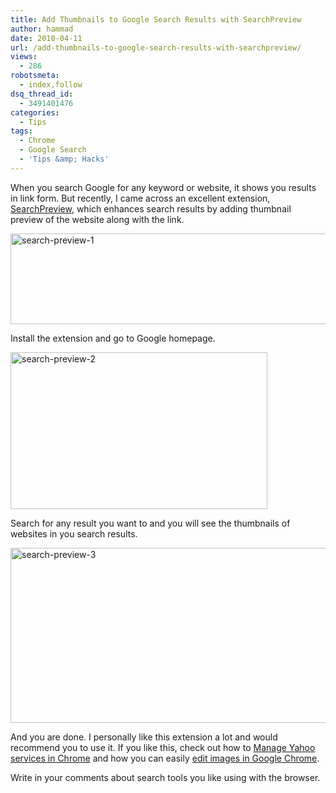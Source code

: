 ```yaml
---
title: Add Thumbnails to Google Search Results with SearchPreview
author: hammad
date: 2010-04-11
url: /add-thumbnails-to-google-search-results-with-searchpreview/
views:
  - 286
robotsmeta:
  - index,follow
dsq_thread_id:
  - 3491401476
categories:
  - Tips
tags:
  - Chrome
  - Google Search
  - 'Tips &amp; Hacks'
---
```

When you search Google for any keyword or website, it shows you results in link form. But recently, I came across an excellent extension, <a href="https://chrome.google.com/extensions/detail/hcjdanpjacpeeppdjkppebobilhaglfo" onclick="_gaq.push(['_trackEvent', 'outbound-article', 'https://chrome.google.com/extensions/detail/hcjdanpjacpeeppdjkppebobilhaglfo', 'SearchPreview']);" >SearchPreview</a>, which enhances search results by adding thumbnail preview of the website along with the link.

<!--more-->

<img class="wp-image-52372" style="float: none;margin-left: auto;margin-right: auto;border: 0px" src="http://cdn.devilsworkshop.org/files/2010/04/searchpreview1.png" border="0" alt="search-preview-1" width="520" height="145" />

Install the extension and go to Google homepage.

<img style="float: none;margin-left: auto;margin-right: auto;border: 0px" src="http://cdn.devilsworkshop.org/files/2010/04/searchpreview2.png" border="0" alt="search-preview-2" width="411" height="251" />

Search for any result you want to and you will see the thumbnails of websites in you search results.

<img style="float: none;margin-left: auto;margin-right: auto;border: 0px" src="http://cdn.devilsworkshop.org/files/2010/04/searchpreview3.png" border="0" alt="search-preview-3" width="520" height="280" />

And you are done. I personally like this extension a lot and would recommend you to use it. If you like this, check out how to [Manage Yahoo services in Chrome][1] and how you can easily [edit images in Google Chrome][2].

Write in your comments about search tools you like using with the browser.

 [1]: http://devilsworkshop.org/manage-yahoo-mail-and-other-services-in-google-chrome/
 [2]: http://devilsworkshop.org/edit-images-in-google-chrome-with-picnik/
